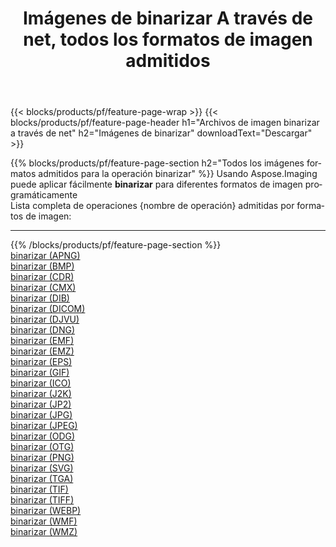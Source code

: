 ﻿---
title: Imágenes de binarizar A través de net, todos los formatos de imagen admitidos 
weight: 3920
url: /es/net/binarize 
lang: es
langdirlevel: 2
locales: zh-hans,ja,it,ru,de,es,fr,nl,id,lt,pl,pt,vi,tr,ko,zh-hant,ar,hi,th,sv,cs,uk,he
description: Usando Aspose.Imaging puede fácilmente binarizar imágenes a través de net
---

{{< blocks/products/pf/feature-page-wrap >}}
{{< blocks/products/pf/feature-page-header h1="Archivos de imagen binarizar a través de net" h2="Imágenes de binarizar" downloadText="Descargar" >}}


{{% blocks/products/pf/feature-page-section  h2="Todos los imágenes formatos admitidos para la operación binarizar" %}}
Usando Aspose.Imaging puede aplicar fácilmente **binarizar** para diferentes formatos de imagen programáticamente
<br/>
Lista completa de operaciones {nombre de operación} admitidas por formatos de imagen:
<hr/>
{{% /blocks/products/pf/feature-page-section %}}
<div class="container-fluid productfamilypage bg-gray">
    <div class="convertypes bg-gray agp-content section">
        <div class="container">
		<div class="row other-converters">
		    <div class='col-md-2 other-converter remove-lp remove-rp'><a href="/imaging/es/net/binarize/apng" >binarizar (APNG)</a></div><div class='col-md-2 other-converter remove-lp remove-rp'><a href="/imaging/es/net/binarize/bmp" >binarizar (BMP)</a></div><div class='col-md-2 other-converter remove-lp remove-rp'><a href="/imaging/es/net/binarize/cdr" >binarizar (CDR)</a></div><div class='col-md-2 other-converter remove-lp remove-rp'><a href="/imaging/es/net/binarize/cmx" >binarizar (CMX)</a></div><div class='col-md-2 other-converter remove-lp remove-rp'><a href="/imaging/es/net/binarize/dib" >binarizar (DIB)</a></div><div class='col-md-2 other-converter remove-lp remove-rp'><a href="/imaging/es/net/binarize/dicom" >binarizar (DICOM)</a></div><div class='col-md-2 other-converter remove-lp remove-rp'><a href="/imaging/es/net/binarize/djvu" >binarizar (DJVU)</a></div><div class='col-md-2 other-converter remove-lp remove-rp'><a href="/imaging/es/net/binarize/dng" >binarizar (DNG)</a></div><div class='col-md-2 other-converter remove-lp remove-rp'><a href="/imaging/es/net/binarize/emf" >binarizar (EMF)</a></div><div class='col-md-2 other-converter remove-lp remove-rp'><a href="/imaging/es/net/binarize/emz" >binarizar (EMZ)</a></div><div class='col-md-2 other-converter remove-lp remove-rp'><a href="/imaging/es/net/binarize/eps" >binarizar (EPS)</a></div><div class='col-md-2 other-converter remove-lp remove-rp'><a href="/imaging/es/net/binarize/gif" >binarizar (GIF)</a></div><div class='col-md-2 other-converter remove-lp remove-rp'><a href="/imaging/es/net/binarize/ico" >binarizar (ICO)</a></div><div class='col-md-2 other-converter remove-lp remove-rp'><a href="/imaging/es/net/binarize/j2k" >binarizar (J2K)</a></div><div class='col-md-2 other-converter remove-lp remove-rp'><a href="/imaging/es/net/binarize/jp2" >binarizar (JP2)</a></div><div class='col-md-2 other-converter remove-lp remove-rp'><a href="/imaging/es/net/binarize/jpg" >binarizar (JPG)</a></div><div class='col-md-2 other-converter remove-lp remove-rp'><a href="/imaging/es/net/binarize/jpeg" >binarizar (JPEG)</a></div><div class='col-md-2 other-converter remove-lp remove-rp'><a href="/imaging/es/net/binarize/odg" >binarizar (ODG)</a></div><div class='col-md-2 other-converter remove-lp remove-rp'><a href="/imaging/es/net/binarize/otg" >binarizar (OTG)</a></div><div class='col-md-2 other-converter remove-lp remove-rp'><a href="/imaging/es/net/binarize/png" >binarizar (PNG)</a></div><div class='col-md-2 other-converter remove-lp remove-rp'><a href="/imaging/es/net/binarize/svg" >binarizar (SVG)</a></div><div class='col-md-2 other-converter remove-lp remove-rp'><a href="/imaging/es/net/binarize/tga" >binarizar (TGA)</a></div><div class='col-md-2 other-converter remove-lp remove-rp'><a href="/imaging/es/net/binarize/tif" >binarizar (TIF)</a></div><div class='col-md-2 other-converter remove-lp remove-rp'><a href="/imaging/es/net/binarize/tiff" >binarizar (TIFF)</a></div><div class='col-md-2 other-converter remove-lp remove-rp'><a href="/imaging/es/net/binarize/webp" >binarizar (WEBP)</a></div><div class='col-md-2 other-converter remove-lp remove-rp'><a href="/imaging/es/net/binarize/wmf" >binarizar (WMF)</a></div><div class='col-md-2 other-converter remove-lp remove-rp'><a href="/imaging/es/net/binarize/wmz" >binarizar (WMZ)</a></div>
                </div>
        </div>
    </div>
</div>
<br/>
